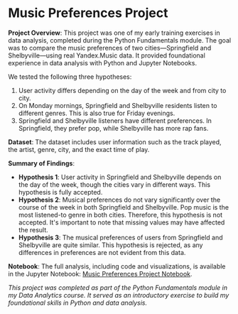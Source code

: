 # Music Preferences Project

**Project Overview**:
This project was one of my early training exercises in data analysis, completed during the Python Fundamentals module. The goal was to compare the music preferences of two cities—Springfield and Shelbyville—using real Yandex.Music data. It provided foundational experience in data analysis with Python and Jupyter Notebooks.

We tested the following three hypotheses:

1. User activity differs depending on the day of the week and from city to city.
2. On Monday mornings, Springfield and Shelbyville residents listen to different genres. This is also true for Friday evenings.
3. Springfield and Shelbyville listeners have different preferences. In Springfield, they prefer pop, while Shelbyville has more rap fans.

**Dataset**:
The dataset includes user information such as the track played, the artist, genre, city, and the exact time of play.

**Summary of Findings**:
- **Hypothesis 1**: User activity in Springfield and Shelbyville depends on the day of the week, though the cities vary in different ways. This hypothesis is fully accepted.
- **Hypothesis 2**: Musical preferences do not vary significantly over the course of the week in both Springfield and Shelbyville. Pop music is the most listened-to genre in both cities. Therefore, this hypothesis is not accepted. It's important to note that missing values may have affected the result.
- **Hypothesis 3**: The musical preferences of users from Springfield and Shelbyville are quite similar. This hypothesis is rejected, as any differences in preferences are not evident from this data.

**Notebook**:
The full analysis, including code and visualizations, is available in the Jupyter Notebook: [Music Preferences Project Notebook](./Music%20preferences%20project.ipynb).

*This project was completed as part of the Python Fundamentals module in my Data Analytics course. It served as an introductory exercise to build my foundational skills in Python and data analysis.*
